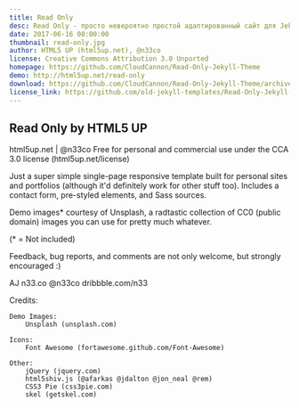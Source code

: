 ```yaml
---
title: Read Only
desc: Read Only - просто невероятно простой адаптированный сайт для Jekyll.
date: 2017-06-16 00:00:00
thumbnail: read-only.jpg
author: HTML5 UP (html5up.net), @n33co
license: Creative Commons Attribution 3.0 Unported
homepage: https://github.com/CloudCannon/Read-Only-Jekyll-Theme
demo: http://html5up.net/read-only
download: https://github.com/CloudCannon/Read-Only-Jekyll-Theme/archive/master.zip
license_link: https://github.com/old-jekyll-templates/Read-Only-Jekyll-Theme/blob/master/LICENSE.txt
---
```

## Read Only by HTML5 UP
html5up.net | @n33co
Free for personal and commercial use under the CCA 3.0 license (html5up.net/license)


Just a super simple single-page responsive template built for personal sites and portfolios
(although it'd definitely work for other stuff too). Includes a contact form, pre-styled
elements, and Sass sources.

Demo images* courtesy of Unsplash, a radtastic collection of CC0 (public domain) images
you can use for pretty much whatever.

(* = Not included)

Feedback, bug reports, and comments are not only welcome, but strongly encouraged :)

AJ
n33.co @n33co dribbble.com/n33


Credits:

	Demo Images:
		Unsplash (unsplash.com)

	Icons:
		Font Awesome (fortawesome.github.com/Font-Awesome)

	Other:
		jQuery (jquery.com)
		html5shiv.js (@afarkas @jdalton @jon_neal @rem)
		CSS3 Pie (css3pie.com)
		skel (getskel.com)